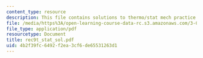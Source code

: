 ```yaml
---
content_type: resource
description: This file contains solutions to thermo/stat mech practice problems.
file: /media/https%3A/open-learning-course-data-rc.s3.amazonaws.com/3-012-fundamentals-of-materials-science-fall-2005/4b2f39fc6492f2ea3cf6de65531263d1_rec9t_stat_sol.pdf
file_type: application/pdf
resourcetype: Document
title: rec9t_stat_sol.pdf
uid: 4b2f39fc-6492-f2ea-3cf6-de65531263d1
---
```

